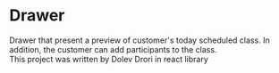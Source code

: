 # Drawer
Drawer that present a preview of customer's today scheduled class.
In addition, the customer can add participants to the class. \
This project was written by Dolev Drori in react library
